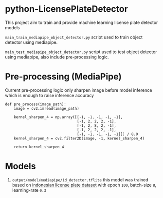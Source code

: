 # python-LicensePlateDetector
This project aim to train and provide machine learning license plate detector models

`main_train_mediapipe_object_detector.py` script used to train object detector using mediapipe.

`main_test_mediapipe_object_detector.py` script used to test object detector using mediapipe, also include pre-processing logic.

# Pre-processing (MediaPipe)
Current pre-processing logic only sharpen image before model inference which is enough to raise inference accuracy
```
def pre_process(image_path):
    image = cv2.imread(image_path)

    kernel_sharpen_4 = np.array([[-1, -1, -1, -1, -1],
                                 [-1, 2, 2, 2, -1],
                                 [-1, 2, 8, 2, -1],
                                 [-1, 2, 2, 2, -1],
                                 [-1, -1, -1, -1, -1]]) / 8.0
    kernel_sharpen_4 = cv2.filter2D(image, -1, kernel_sharpen_4)

    return kernel_sharpen_4
```

# Models
1. `output/model/mediapipe/id_detector.tflite` this model was trained based on [indonesian license plate dataset](https://www.kaggle.com/datasets/imamdigmi/indonesian-plate-number) with epoch `100`, batch-size `8`, learning-rate `0.3` 
